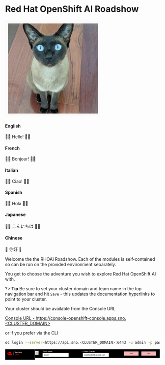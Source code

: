 # Red Hat OpenShift AI Roadshow

<!-- panels:start -->
<!-- div:floating-cat -->
<img src="images/daisy.png">
<!-- panels:end -->

<!-- tabs:start -->

#### **English**

🐑🐑 Hello! 🐑🐑

#### **French**

🐀🐀 Bonjour! 🐀🐀

#### **Italian**

🦜🦜 Ciao! 🦜🦜

#### **Spanish**

🦄🦄 Hola 🦄🦄

#### **Japanese**

🦩🦩 こんにちは 🦩🦩

#### **Chinese**

🐼 你好 🐼

<!-- tabs:end -->

Welcome the the RHOAI Roadshow. Each of the modules is self-contained so can be run on the provided environment separately.

You get to choose the adventure you wish to explore Red Hat OpenShift AI with.

?> **Tip** Be sure to set your cluster domain and team name in the top navigation bar and hit `Save` - this updates the documentation hyperlinks to point to your cluster.

Your cluster should be available from the Console URL

<a href="https://console-openshift-console.apps.sno.<CLUSTER_DOMAIN>" target="_blank">Console URL - https://console-openshift-console.apps.sno.<CLUSTER_DOMAIN></a>

or if you prefer via the CLI

```bash
oc login --server=https://api.sno.<CLUSTER_DOMAIN>:6443 -u admin -p password
```

![images/top-nav-bar.png](images/top-nav-bar.png)
